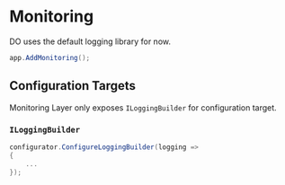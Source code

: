 # Monitoring

DO uses the default logging library for now.

```csharp
app.AddMonitoring();
```

## Configuration Targets

Monitoring Layer only exposes `ILoggingBuilder` for configuration target.

### `ILoggingBuilder`

```csharp
configurator.ConfigureLoggingBuilder(logging =>
{
    ...
});
```